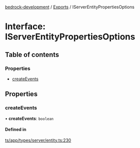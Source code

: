 [bedrock-development](../README.md) / [Exports](../modules.md) / IServerEntityPropertiesOptions

# Interface: IServerEntityPropertiesOptions

## Table of contents

### Properties

- [createEvents](IServerEntityPropertiesOptions.md#createevents)

## Properties

### createEvents

• **createEvents**: `boolean`

#### Defined in

[ts/app/types/server/entity.ts:230](https://github.com/DauntlessStudio/Bedrock-Developments/blob/9a78313/ts/app/types/server/entity.ts#L230)
